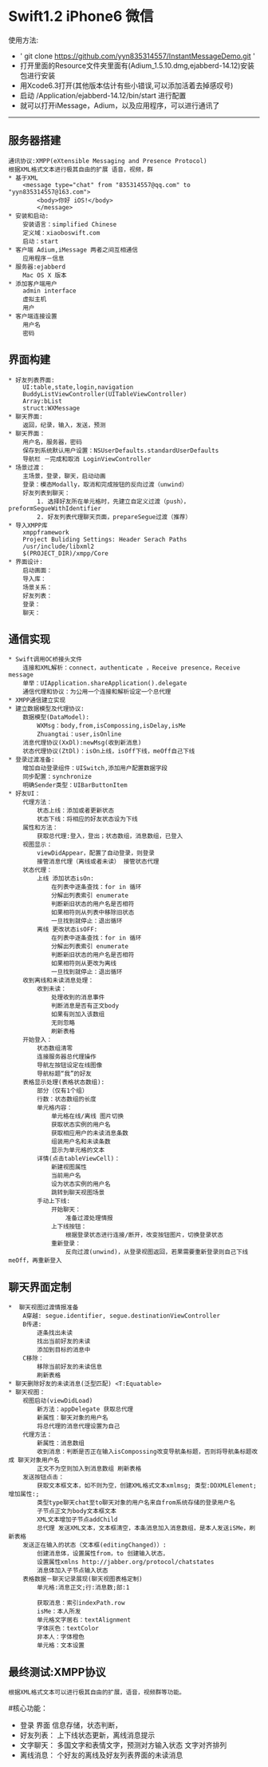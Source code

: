 # Swift1.2 iPhone6 微信

使用方法:
* ' git clone https://github.com/yyn835314557/InstantMessageDemo.git ' 
* 打开里面的Resource文件夹里面有(Adium_1.5.10.dmg,ejabberd-14.12)安装包进行安装
* 用Xcode6.3打开(其他版本估计有些小错误,可以添加活着去掉感叹号)
* 启动 /Application/ejabberd-14.12/bin/start 进行配置
* 就可以打开iMessage，Adium，以及应用程序，可以进行通讯了
			
***

## 服务器搭建
	通讯协议:XMPP(eXtensible Messaging and Presence Protocol)
	根据XML格式文本进行极其自由的扩展 语音，视频，群
	* 基于XML
		<message type="chat" from "835314557@qq.com" to "yyn835314557@163.com">
			<body>你好 iOS!</body>
			</message>
	* 安装和启动:
		安装语言：simplified Chinese
		定义域：xiaoboswift.com
		启动：start
	* 客户端 Adium,iMessage 两者之间互相通信
		应用程序－信息
	* 服务器:ejabberd
		Mac OS X 版本
	* 添加客户端用户
		admin interface
		虚拟主机
		用户
	* 客户端连接设置
		用户名
		密码

## 界面构建
	* 好友列表界面:
		UI:table,state,login,navigation
		BuddyListViewController(UITableViewController)
		Array:bList
		struct:WXMessage
	* 聊天界面: 
		返回，纪录，输入，发送，预测
	* 聊天界面：
		用户名，服务器，密码 
		保存到系统默认用户设置：NSUserDefaults.standardUserDefaults
		导航栏 －完成和取消 LoginViewController
	* 场景过渡： 
		主场景，登录，聊天，启动动画
		登录：模态Modally，取消和完成按钮的反向过渡（unwind）
		好友列表到聊天：
			1. 选择好友所在单元格时，先建立自定义过渡（push），preformSegueWithIdentifier
			2. 好友列表代理聊天页面，prepareSegue过渡（推荐）
	* 导入XMPP库
		xmppframework 
		Project Buliding Settings: Header Serach Paths
		/usr/include/libxml2
		$(PROJECT_DIR)/xmpp/Core
	* 界面设计:
		启动画面：
		导入库：
		场景关系：
		好友列表：
		登录：
		聊天：

## 通信实现 
	* Swift调用OC桥接头文件
		连接和XML解析：connect，authenticate ，Receive presence，Receive message
		单举：UIApplication.shareApplication().delegate
		通信代理和协议：为公用一个连接和解析设定一个总代理
	* XMPP通信建立实现
	* 建立数据模型及代理协议:
		数据模型(DataModel):	
			WXMsg：body,from,isCompossing,isDelay,isMe
			Zhuangtai：user,isOnline
		消息代理协议(XxDl):newMsg(收到新消息)
		状态代理协议(ZtDl)：isOn上线，isOff下线，meOff自己下线
	* 登录过渡准备:
		增加自动登录组件：UISwitch,添加用户配置数据字段
		同步配置：synchronize
		明确Sender类型：UIBarButtonItem
	* 好友UI：
		代理方法：
			状态上线：添加或者更新状态
			状态下线：将相应的好友状态设为下线
		属性和方法：
			获取总代理:登入，登出；状态数组，消息数组，已登入
		视图显示：
			viewDidAppear，配置了自动登录，则登录
			接管消息代理（离线或者未读） 接管状态代理
		状态代理：
			上线 添加状态isOn:
				在列表中逐条查找：for in 循环
				分解出列表索引 enumerate
				判断新旧状态的用户名是否相符
				如果相符则从列表中移除旧状态
				一旦找到就停止：退出循环
			离线 更改状态isOFF:
				在列表中逐条查找：for in 循环
				分解出列表索引 enumerate
				判断新旧状态的用户名是否相符
				如果相符则从更改为离线
				一旦找到就停止：退出循环
		收到离线和未读消息处理：
			收到未读：
				处理收到的消息事件
				判断消息是否有正文body
				如果有则加入该数组
				无则忽略
				刷新表格
		开始登入：
			状态数组清零
			连接服务器总代理操作
			导航左按钮设定在线图像
			导航标题“我”的好友
		表格显示处理(表格状态数组):
			部分（仅有1个组）
			行数：状态数组的长度
			单元格内容：
				单元格在线/离线 图片切换 
				获取状态实例的用户名
				获取相应用户的未读消息条数
				组装用户名和未读条数
				显示为单元格的文本
			详情(点击tableViewCell)：
				新建视图属性
				当前用户名
				设为状态实例的用户名
				跳转到聊天视图场景
			手动上下线:
				开始聊天：
					准备过渡处理情报
				上下线按钮：
					根据登录状态进行连接/断开，改变按钮图片，切换登录状态
				重新登录：
					反向过渡(unwind)，从登录视图返回，若果需要重新登录则自己下线meOff，再重新登入


## 聊天界面定制
	*  聊天视图过渡情报准备
		A穿越: segue.identifier, segue.destinationViewController
		B传递:
			逐条找出未读
			找出当前好友的未读
			添加到目标的消息中
		C移除：
			移除当前好友的未读信息
			刷新表格
	* 聊天删除好友的未读消息(泛型匹配) <T:Equatable>
	* 聊天视图：
		视图启动(viewDidLoad)
			新方法：appDelegate 获取总代理
			新属性：聊天对象的用户名
			将总代理的消息代理设置为自己
		代理方法：
			新属性：消息数组
			收到消息：判断是否正在输入isCompossing改变导航条标题，否则将导航条标题改成 聊天对象用户名
			正文不为空则加入到消息数组 刷新表格
		发送按钮点击：
			获取文本框文本，如不则为空，创建XML格式文本xmlmsg; 类型:DDXMLElement;增加属性:;
			类型type聊天chat至to聊天对象的用户名来自from系统存储的登录用户名
			子节点正文为body文本框文本
			XML文本增加子节点addChild
			总代理 发送XML文本，文本框清空，本条消息加入消息数组，是本人发送iSMe，刷新表格
		发送正在输入的状态（文本框(editingChanged)）:
			创建消息体，设置属性from，to 创建输入状态，
			设置属性xmlns http://jabber.org/protocol/chatstates
			消息体加入子节点输入状态
		表格数据－聊天记录展现(聊天视图表格定制)
			单元格:消息正文;行:消息数;部:1

			获取消息：索引indexPath.row
			isMe：本人所发
			单元格文字居右：textAlignment
			字体灰色：textColor
			非本人：字体橙色
			单元格：文本设置

## 最终测试:XMPP协议
	根据XML格式文本可以进行极其自由的扩展，语音，视频群等功能。

#核心功能：
* 登录
	界面 信息存储，状态判断，
* 好友列表： 
	上下线状态更新，离线消息提示
* 文字聊天：
	多国文字和表情文字，预测对方输入状态 文字对齐排列
* 离线消息：
	个好友的离线及好友列表界面的未读消息
